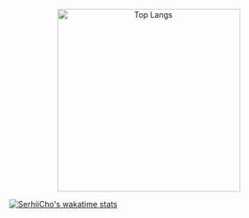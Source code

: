 <a href="https://serhii.io" target="_blank">
  <p align="center">
    <img src="https://github-readme-stats.vercel.app/api/top-langs/?username=SerhiiCho&langs_count=5"
        alt="Top Langs"
        width="330"
    >
  </p>
</a>

[![SerhiiCho's wakatime stats](https://github-readme-stats.vercel.app/api/SerhiiCho?username=SerhiiCho)](https://github.com/anuraghazra/github-readme-stats)
